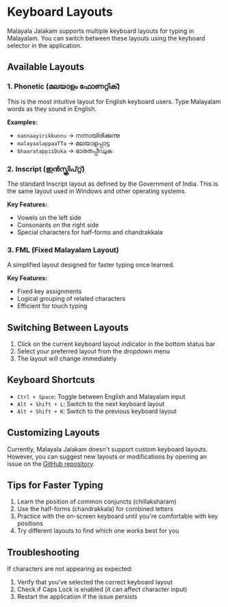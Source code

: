 # Keyboard Layouts

Malayala Jalakam supports multiple keyboard layouts for typing in Malayalam. You can switch between these layouts using the keyboard selector in the application.

## Available Layouts

### 1. Phonetic (മലയാളം ഫോണറ്റിക്)

This is the most intuitive layout for English keyboard users. Type Malayalam words as they sound in English.

**Examples:**
- `nannaayirikkunnu` → നന്നായിരിക്കുന്നു
- `malayaalappaaTTa` → മലയാളപ്പാട്ട
- `bhaaratappiiDuka` → ഭാരതപ്പീഡുക

### 2. Inscript (ഇൻസ്ക്രിപ്റ്റ്)

The standard Inscript layout as defined by the Government of India. This is the same layout used in Windows and other operating systems.

**Key Features:**
- Vowels on the left side
- Consonants on the right side
- Special characters for half-forms and chandrakkala

### 3. FML (Fixed Malayalam Layout)

A simplified layout designed for faster typing once learned.

**Key Features:**
- Fixed key assignments
- Logical grouping of related characters
- Efficient for touch typing

## Switching Between Layouts

1. Click on the current keyboard layout indicator in the bottom status bar
2. Select your preferred layout from the dropdown menu
3. The layout will change immediately

## Keyboard Shortcuts

- `Ctrl + Space`: Toggle between English and Malayalam input
- `Alt + Shift + L`: Switch to the next keyboard layout
- `Alt + Shift + K`: Switch to the previous keyboard layout

## Customizing Layouts

Currently, Malayala Jalakam doesn't support custom keyboard layouts. However, you can suggest new layouts or modifications by opening an issue on the [GitHub repository](https://github.com/ameenvga/MJoffline/issues).

## Tips for Faster Typing

1. Learn the position of common conjuncts (chillaksharam)
2. Use the half-forms (chandrakkala) for combined letters
3. Practice with the on-screen keyboard until you're comfortable with key positions
4. Try different layouts to find which one works best for you

## Troubleshooting

If characters are not appearing as expected:
1. Verify that you've selected the correct keyboard layout
2. Check if Caps Lock is enabled (it can affect character input)
3. Restart the application if the issue persists
